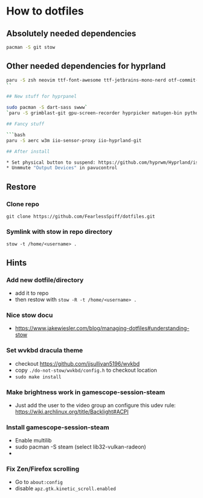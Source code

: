 # How to dotfiles

## Absolutely needed dependencies

```bash
pacman -S git stow
```

## Other needed dependencies for hyprland

```bash
paru -S zsh neovim ttf-font-awesome ttf-jetbrains-mono-nerd otf-commit-mono-nerd dante alacritty mc fzf zsh-fzf-plugin-git dunst wofi lazygit  wf-recorder slurp grim hyprland hyprlock hyprpaper hypridle hyprshot waybar xdg-desktop-portal-hyprland blueman pavucontrol github-cli brightnessctl cliphist kanshi pam_mount gnome-browser-connector power-profiles-daemon ripgrep ags-hyprpanel-git btop kitty n nvmvm
``

## New stuff for hyprpanel

sudo pacman -S dart-sass swww`
`paru -S grimblast-git gpu-screen-recorder hyprpicker matugen-bin python-gpustat aylurs-gtk-shell-git`

## Fancy stuff

```bash
paru -S aerc w3m iio-sensor-proxy iio-hyprland-git

## After install

* Set physical button to suspend: https://github.com/hyprwm/Hyprland/issues/2614
* Unmmute "Output Devices" in pavucontrol
```

## Restore

### Clone repo

`git clone https://github.com/FearlessSpiff/dotfiles.git`

### Symlink with stow in repo directory

`stow -t /home/<username> .`

## Hints

### Add new dotfile/directory

* add it to repo
* then restow with `stow -R -t /home/<username> .`

### Nice stow docu

* <https://www.jakewiesler.com/blog/managing-dotfiles#understanding-stow>

### Set wvkbd dracula theme

* checkout <https://github.com/jjsullivan5196/wvkbd>
* copy `./do-not-stow/wvkbd/config.h` to checkout location
* `sudo make install`

### Make brightness work in gamescope-session-steam

* Just add the user to the video group an configure this udev rule: <https://wiki.archlinux.org/title/Backlight#ACPI>

### Install gamescope-session-steam

* Enable multilib
* sudo pacman -S steam (select lib32-vulkan-radeon)
*

### Fix Zen/Firefox scrolling

* Go to `about:config`
* disable `apz.gtk.kinetic_scroll.enabled`
